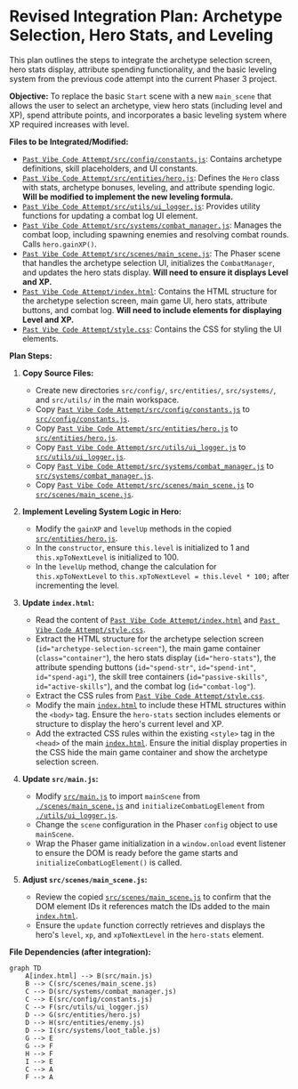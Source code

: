 # Revised Integration Plan: Archetype Selection, Hero Stats, and Leveling

This plan outlines the steps to integrate the archetype selection screen, hero stats display, attribute spending functionality, and the basic leveling system from the previous code attempt into the current Phaser 3 project.

**Objective:** To replace the basic `Start` scene with a new `main_scene` that allows the user to select an archetype, view hero stats (including level and XP), spend attribute points, and incorporates a basic leveling system where XP required increases with level.

**Files to be Integrated/Modified:**

*   [`Past Vibe Code Attempt/src/config/constants.js`](Past%20Vibe%20Code%20Attempt/src/config/constants.js): Contains archetype definitions, skill placeholders, and UI constants.
*   [`Past Vibe Code Attempt/src/entities/hero.js`](Past%20Vibe%20Code%20Attempt/src/entities/hero.js): Defines the `Hero` class with stats, archetype bonuses, leveling, and attribute spending logic. **Will be modified to implement the new leveling formula.**
*   [`Past Vibe Code Attempt/src/utils/ui_logger.js`](Past%20Vibe%20Code%20Attempt/src/utils/ui_logger.js): Provides utility functions for updating a combat log UI element.
*   [`Past Vibe Code Attempt/src/systems/combat_manager.js`](Past%20Vibe%20Code%20Attempt/src/systems/combat_manager.js): Manages the combat loop, including spawning enemies and resolving combat rounds. Calls `hero.gainXP()`.
*   [`Past Vibe Code Attempt/src/scenes/main_scene.js`](Past%20Vibe%20Code%20Attempt/src/scenes/main_scene.js): The Phaser scene that handles the archetype selection UI, initializes the `CombatManager`, and updates the hero stats display. **Will need to ensure it displays Level and XP.**
*   [`Past Vibe Code Attempt/index.html`](Past%20Vibe%20Code%20Attempt/index.html): Contains the HTML structure for the archetype selection screen, main game UI, hero stats, attribute buttons, and combat log. **Will need to include elements for displaying Level and XP.**
*   [`Past Vibe Code Attempt/style.css`](Past%20Vibe%20Code%20Attempt/style.css): Contains the CSS for styling the UI elements.

**Plan Steps:**

1.  **Copy Source Files:**
    *   Create new directories `src/config/`, `src/entities/`, `src/systems/`, and `src/utils/` in the main workspace.
    *   Copy [`Past Vibe Code Attempt/src/config/constants.js`](Past%20Vibe%20Code%20Attempt/src/config/constants.js) to [`src/config/constants.js`](src/config/constants.js).
    *   Copy [`Past Vibe Code Attempt/src/entities/hero.js`](Past%20Vibe%20Code%20Attempt/src/entities/hero.js) to [`src/entities/hero.js`](src/entities/hero.js).
    *   Copy [`Past Vibe Code Attempt/src/utils/ui_logger.js`](Past%20Vibe%20Code%20Attempt/src/utils/ui_logger.js) to [`src/utils/ui_logger.js`](src/utils/ui_logger.js).
    *   Copy [`Past Vibe Code Attempt/src/systems/combat_manager.js`](Past%20Vibe%20Code%20Attempt/src/systems/combat_manager.js) to [`src/systems/combat_manager.js`](src/systems/combat_manager.js).
    *   Copy [`Past Vibe Code Attempt/src/scenes/main_scene.js`](Past%20Vibe%20Code%20Attempt/src/scenes/main_scene.js) to [`src/scenes/main_scene.js`](src/scenes/main_scene.js).

2.  **Implement Leveling System Logic in Hero:**
    *   Modify the `gainXP` and `levelUp` methods in the copied [`src/entities/hero.js`](src/entities/hero.js).
    *   In the `constructor`, ensure `this.level` is initialized to 1 and `this.xpToNextLevel` is initialized to 100.
    *   In the `levelUp` method, change the calculation for `this.xpToNextLevel` to `this.xpToNextLevel = this.level * 100;` after incrementing the level.

3.  **Update `index.html`:**
    *   Read the content of [`Past Vibe Code Attempt/index.html`](Past%20Vibe%20Code%20Attempt/index.html) and [`Past Vibe Code Attempt/style.css`](Past%20Vibe%20Code%20Attempt/style.css).
    *   Extract the HTML structure for the archetype selection screen (`id="archetype-selection-screen"`), the main game container (`class="container"`), the hero stats display (`id="hero-stats"`), the attribute spending buttons (`id="spend-str"`, `id="spend-int"`, `id="spend-agi"`), the skill tree containers (`id="passive-skills"`, `id="active-skills"`), and the combat log (`id="combat-log"`).
    *   Extract the CSS rules from [`Past Vibe Code Attempt/style.css`](Past%20Vibe%20Code%20Attempt/style.css).
    *   Modify the main [`index.html`](index.html) to include these HTML structures within the `<body>` tag. Ensure the `hero-stats` section includes elements or structure to display the hero's current level and XP.
    *   Add the extracted CSS rules within the existing `<style>` tag in the `<head>` of the main [`index.html`](index.html). Ensure the initial display properties in the CSS hide the main game container and show the archetype selection screen.

4.  **Update `src/main.js`:**
    *   Modify [`src/main.js`](src/main.js) to import `mainScene` from [`./scenes/main_scene.js`](src/scenes/main_scene.js) and `initializeCombatLogElement` from [`./utils/ui_logger.js`](src/utils/ui_logger.js).
    *   Change the `scene` configuration in the Phaser `config` object to use `mainScene`.
    *   Wrap the Phaser game initialization in a `window.onload` event listener to ensure the DOM is ready before the game starts and `initializeCombatLogElement()` is called.

5.  **Adjust `src/scenes/main_scene.js`:**
    *   Review the copied [`src/scenes/main_scene.js`](src/scenes/main_scene.js) to confirm that the DOM element IDs it references match the IDs added to the main [`index.html`](index.html).
    *   Ensure the `update` function correctly retrieves and displays the hero's `level`, `xp`, and `xpToNextLevel` in the `hero-stats` element.

**File Dependencies (after integration):**

```mermaid
graph TD
    A[index.html] --> B(src/main.js)
    B --> C(src/scenes/main_scene.js)
    C --> D(src/systems/combat_manager.js)
    C --> E(src/config/constants.js)
    C --> F(src/utils/ui_logger.js)
    D --> G(src/entities/hero.js)
    D --> H(src/entities/enemy.js)
    D --> I(src/systems/loot_table.js)
    G --> E
    G --> F
    H --> F
    I --> E
    C --> A
    F --> A